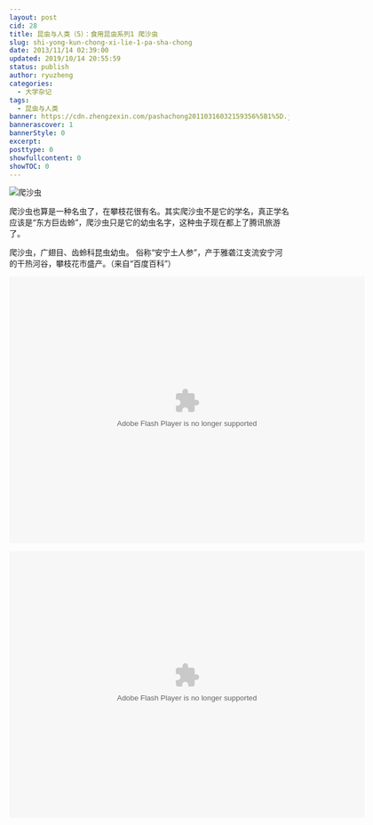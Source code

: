 ```yaml
---
layout: post
cid: 28
title: 昆虫与人类（5）：食用昆虫系列1 爬沙虫
slug: shi-yong-kun-chong-xi-lie-1-pa-sha-chong
date: 2013/11/14 02:39:00
updated: 2019/10/14 20:55:59
status: publish
author: ryuzheng
categories: 
  - 大学杂记
tags: 
  - 昆虫与人类
banner: https://cdn.zhengzexin.com/pashachong20110316032159356%5B1%5D.jpg
bannerascover: 1
bannerStyle: 0
excerpt: 
posttype: 0
showfullcontent: 0
showTOC: 0
---
```



![爬沙虫](https://cdn.zhengzexin.com/pashachong20110316032159356%5B1%5D.jpg)

爬沙虫也算是一种名虫了，在攀枝花很有名。其实爬沙虫不是它的学名，真正学名应该是&ldquo;东方巨齿蛉&rdquo;，爬沙虫只是它的幼虫名字，这种虫子现在都上了腾讯旅游了。

爬沙虫，广翅目、齿蛉科昆虫幼虫。 俗称&ldquo;安宁土人参&rdquo;，产于雅砻江支流安宁河的干热河谷，攀枝花市盛产。（来自&ldquo;百度百科&rdquo;）

<embed allowfullscreen="true" allowscriptaccess="always" bgcolor="#000000" flashvars="adCalls=http%3A//pubads.g.doubleclick.net/gampad/adx%3Fiu%3D/8962/web_cntv/dicengye_qiantiepian1%26sz%3D7x1%26c%3D1384396589709%26m%3Dtext/xml%26t%3Dpage_group%253Ddianbo%2526subsite%253Dtv%2526CHANNEL%253D1%2526sorts%253D1%2526maima1%253D33%2526maima2%253D13%2526maima3%253D01%2526maima4%253D00%2526pindao%253Dzcctv7%2526shipinji%253Dz_E7_A7_91_E6_8A_80_E8_8B_91%2526shichang%253D5%7B%21@%23%7Dhttp%3A//pubads.g.doubleclick.net/gampad/adx%3Fiu%3D/8962/web_cntv/dicengye_qiantiepian2%26sz%3D7x2%26c%3D1384396589710%26m%3Dtext/xml%26t%3Dpage_group%253Ddianbo%2526subsite%253Dtv%2526CHANNEL%253D1%2526sorts%253D1%2526maima1%253D33%2526maima2%253D13%2526maima3%253D01%2526maima4%253D00%2526pindao%253Dzcctv7%2526shipinji%253Dz_E7_A7_91_E6_8A_80_E8_8B_91%2526shichang%253D5&amp;adBanner=http%3A//pubads.g.doubleclick.net/gampad/adx%3Fiu%3D/8962/web_cntv/dicengye_xuanfubanner%26sz%3D1x1%26c%3D1384396589710%26m%3Dtext/xml%26t%3Dpage_group%253Ddianbo%2526subsite%253Dtv%2526CHANNEL%253D1%2526sorts%253D1%2526maima1%253D33%2526maima2%253D13%2526maima3%253D01%2526maima4%253D00%2526pindao%253Dzcctv7%2526shipinji%253Dz_E7_A7_91_E6_8A_80_E8_8B_91%2526shichang%253D5&amp;adText=http%3A//pubads.g.doubleclick.net/gampad/adx%3Fiu%3D/8962/web_cntv/dicengye_kongzhitiaowenzi%26sz%3D1x1%26c%3D1384396589710%26m%3Dtext/xml%26t%3Dpage_group%253Ddianbo%2526subsite%253Dtv%2526CHANNEL%253D1%2526sorts%253D1%2526maima1%253D33%2526maima2%253D13%2526maima3%253D01%2526maima4%253D00%2526pindao%253Dzcctv7%2526shipinji%253Dz_E7_A7_91_E6_8A_80_E8_8B_91%2526shichang%253D5&amp;videoId=VIDE100148316840&amp;filePath=&amp;isAutoPlay=false&amp;url=http://tv.cntv.cn/video/C10343/201884f6da9a46bd988873df23b25386&amp;tai=tv&amp;configPath=http://js.player.cntv.cn/xml/config/outside.xml&amp;widgetsConfig=http://js.player.cntv.cn/xml/widgetsConfig/common.xml&amp;languageConfig=&amp;hour24DataURL=VodCycleData.xml&amp;outsideChannelId=channelBugu&amp;videoCenterId=201884f6da9a46bd988873df23b25386" height="480" id="v_player_cctv" lk_media="yes" lk_mediaid="lk_juiceapp_mediaPopup_1257416656250" menu="false" name="v_player_cctv" quality="best" src="http://player.cntv.cn/standard/cntvOutSidePlayer.swf" type="application/x-shockwave-flash" width="640"></embed>

<embed allowfullscreen="true" allowscriptaccess="always" bgcolor="#000000" flashvars="adCalls=http%3A//pubads.g.doubleclick.net/gampad/adx%3Fiu%3D/8962/web_cntv/dicengye_qiantiepian1%26sz%3D7x1%26c%3D1384396720370%26m%3Dtext/xml%26t%3Dpage_group%253Ddianbo%2526subsite%253Dtv%2526CHANNEL%253D1%2526sorts%253D1%2526maima1%253D33%2526maima2%253D13%2526maima3%253D01%2526maima4%253D00%2526pindao%253Dz%2526shipinji%253Dz_E7_A7_91_E6_8A_80_E8_8B_91%2526shichang%253D0%7B%21@%23%7Dhttp%3A//pubads.g.doubleclick.net/gampad/adx%3Fiu%3D/8962/web_cntv/dicengye_qiantiepian2%26sz%3D7x2%26c%3D1384396720370%26m%3Dtext/xml%26t%3Dpage_group%253Ddianbo%2526subsite%253Dtv%2526CHANNEL%253D1%2526sorts%253D1%2526maima1%253D33%2526maima2%253D13%2526maima3%253D01%2526maima4%253D00%2526pindao%253Dz%2526shipinji%253Dz_E7_A7_91_E6_8A_80_E8_8B_91%2526shichang%253D0&amp;adAfter=http%3A//pubads.g.doubleclick.net/gampad/adx%3Fiu%3D/8962/web_cntv/dicengye_houtiepian%26sz%3D8x1%26c%3D1384396720371%26m%3Dtext/xml%26t%3Dpage_group%253Ddianbo%2526subsite%253Dtv%2526CHANNEL%253D1%2526sorts%253D1%2526maima1%253D33%2526maima2%253D13%2526maima3%253D01%2526maima4%253D00%2526pindao%253Dz%2526shipinji%253Dz_E7_A7_91_E6_8A_80_E8_8B_91%2526shichang%253D0&amp;adPause=http%3A//pubads.g.doubleclick.net/gampad/adx%3Fiu%3D/8962/web_cntv/dicengye_zanting%26sz%3D1x1%26c%3D1384396720371%26m%3Dtext/xml%26t%3Dpage_group%253Ddianbo%2526subsite%253Dtv%2526CHANNEL%253D1%2526sorts%253D1%2526maima1%253D33%2526maima2%253D13%2526maima3%253D01%2526maima4%253D00%2526pindao%253Dz%2526shipinji%253Dz_E7_A7_91_E6_8A_80_E8_8B_91%2526shichang%253D0&amp;adCorner=http%3A//pubads.g.doubleclick.net/gampad/adx%3Fiu%3D/8962/web_cntv/dicengye_jiaobiao%26sz%3D1x1%26c%3D1384396720371%26m%3Dtext/xml%26t%3Dpage_group%253Ddianbo%2526subsite%253Dtv%2526CHANNEL%253D1%2526sorts%253D1%2526maima1%253D33%2526maima2%253D13%2526maima3%253D01%2526maima4%253D00%2526pindao%253Dz%2526shipinji%253Dz_E7_A7_91_E6_8A_80_E8_8B_91%2526shichang%253D0&amp;adBanner=http%3A//pubads.g.doubleclick.net/gampad/adx%3Fiu%3D/8962/web_cntv/dicengye_xuanfubanner%26sz%3D1x1%26c%3D1384396720372%26m%3Dtext/xml%26t%3Dpage_group%253Ddianbo%2526subsite%253Dtv%2526CHANNEL%253D1%2526sorts%253D1%2526maima1%253D33%2526maima2%253D13%2526maima3%253D01%2526maima4%253D00%2526pindao%253Dz%2526shipinji%253Dz_E7_A7_91_E6_8A_80_E8_8B_91%2526shichang%253D0&amp;adText=http%3A//pubads.g.doubleclick.net/gampad/adx%3Fiu%3D/8962/web_cntv/dicengye_kongzhitiaowenzi%26sz%3D1x1%26c%3D1384396720371%26m%3Dtext/xml%26t%3Dpage_group%253Ddianbo%2526subsite%253Dtv%2526CHANNEL%253D1%2526sorts%253D1%2526maima1%253D33%2526maima2%253D13%2526maima3%253D01%2526maima4%253D00%2526pindao%253Dz%2526shipinji%253Dz_E7_A7_91_E6_8A_80_E8_8B_91%2526shichang%253D0&amp;videoId=2013&amp;filePath=/&amp;isAutoPlay=false&amp;url=http://search.cctv.com/playVideo.html?detailsid=1b92cd0186a44a85a5d6b8501cda891b&amp;ad_maima=860010-1133130100&amp;title=%E7%A7%91%E6%8A%80%E8%8B%91&amp;tai=search&amp;configPath=http://js.player.cntv.cn/xml/config/outside.xml&amp;widgetsConfig=http://js.player.cntv.cn/xml/widgetsConfig/common.xml&amp;languageConfig=&amp;hour24DataURL=VodCycleData.xml&amp;outsideChannelId=channelBugu&amp;videoCenterId=1b92cd0186a44a85a5d6b8501cda891b" height="480" id="v_player_cctv" lk_media="yes" lk_mediaid="lk_juiceapp_mediaPopup_1257416656250" menu="false" name="v_player_cctv" quality="best" src="http://player.cntv.cn/standard/cntvOutSidePlayer.swf" type="application/x-shockwave-flash" width="640"></embed>